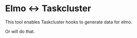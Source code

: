 Elmo <-> Taskcluster
====================

This tool enables Taskcluster hooks to generate data for elmo.

Or will do that.
